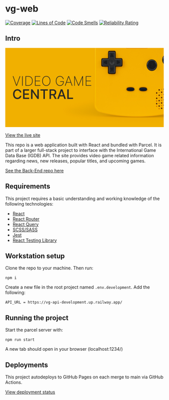 # vg-web

[![Coverage](https://sonarcloud.io/api/project_badges/measure?project=Two-Boys-and-a-Dream_vg-web&metric=coverage)](https://sonarcloud.io/summary/new_code?id=Two-Boys-and-a-Dream_vg-web)
[![Lines of Code](https://sonarcloud.io/api/project_badges/measure?project=Two-Boys-and-a-Dream_vg-web&metric=ncloc)](https://sonarcloud.io/summary/new_code?id=Two-Boys-and-a-Dream_vg-web)
[![Code Smells](https://sonarcloud.io/api/project_badges/measure?project=Two-Boys-and-a-Dream_vg-web&metric=code_smells)](https://sonarcloud.io/summary/new_code?id=Two-Boys-and-a-Dream_vg-web)
[![Reliability Rating](https://sonarcloud.io/api/project_badges/measure?project=Two-Boys-and-a-Dream_vg-web&metric=reliability_rating)](https://sonarcloud.io/summary/new_code?id=Two-Boys-and-a-Dream_vg-web)

## Intro
![Video Games Central](./docs/vg-central.png)

[View the live site](https://two-boys-and-a-dream.github.io/vg-web/)

This repo is a web application built with React and bundled with Parcel. It is part of a larger full-stack project to interface with the International Game Data Base (IGDB) API. The site provides video game related information regarding news, new releases, popular titles, and upcoming games.

[See the Back-End repo here](https://github.com/Two-Boys-and-a-Dream/vg-api)

## Requirements

This project requires a basic understanding and working knowledge of the following technologies:
- [React](https://reactjs.org/)
- [React Router](https://reactrouter.com/en/main)
- [React Query](https://react-query-v3.tanstack.com/)
- [SCSS/SASS](https://sass-lang.com/)
- [Jest](https://jestjs.io/)
- [React Testing Library](https://testing-library.com/docs/react-testing-library/intro/)

## Workstation setup

Clone the repo to your machine. Then run:

```
npm i
```

Create a new file in the root project named `.env.development`. Add the following:
```
API_URL = https://vg-api-development.up.railway.app/
```

## Running the project

Start the parcel server with:

```
npm run start
```

A new tab should open in your browser (localhost:1234/)

## Deployments

This project autodeploys to GitHub Pages on each merge to main via GitHub Actions.

[View deployment status](https://github.com/Two-Boys-and-a-Dream/vg-web/deployments/activity_log?environment=github-pages)
